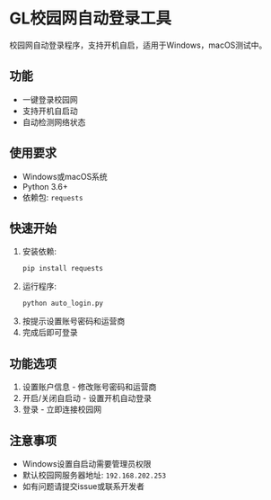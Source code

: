 # GL校园网自动登录工具

校园网自动登录程序，支持开机自启，适用于Windows，macOS测试中。

## 功能

- 一键登录校园网
- 支持开机自启动
- 自动检测网络状态

## 使用要求

- Windows或macOS系统
- Python 3.6+
- 依赖包: `requests`

## 快速开始

1. 安装依赖: 
   ```
   pip install requests
   ```
2. 运行程序: 
   ```
   python auto_login.py
   ```
3. 按提示设置账号密码和运营商
4. 完成后即可登录

## 功能选项

1. 设置账户信息 - 修改账号密码和运营商
2. 开启/关闭自启动 - 设置开机自动登录
3. 登录 - 立即连接校园网

## 注意事项

- Windows设置自启动需要管理员权限
- 默认校园网服务器地址: `192.168.202.253`
- 如有问题请提交issue或联系开发者
